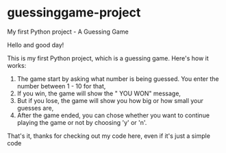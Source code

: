 # guessinggame-project
My first Python project - A Guessing Game

Hello and good day!

This is my first Python project, which is a guessing game. Here's how it works:

1. The game start by asking what number is being guessed. You enter the number between 1 - 10 for that,
2. If you win, the game will show the " YOU WON" message,
3. But if you lose, the game will show you how big or how small your guesses are,
4. After the game ended, you can chose whether you want to continue playing the game or not by choosing 'y' or 'n'.

That's it, thanks for checking out my code here, even if it's just a simple code

